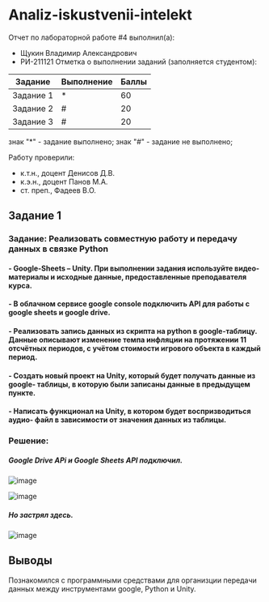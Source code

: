 # Analiz-iskustvenii-intelekt
Отчет по лабораторной работе #4 выполнил(а):
- Щукин Владимир Александрович
- РИ-211121
Отметка о выполнении заданий (заполняется студентом):

| Задание | Выполнение | Баллы |
| ------ | ------ | ------ |
| Задание 1 | * | 60 |
| Задание 2 | # | 20 |
| Задание 3 | # | 20 |

знак "*" - задание выполнено; знак "#" - задание не выполнено;

Работу проверили:
- к.т.н., доцент Денисов Д.В.
- к.э.н., доцент Панов М.А.
- ст. преп., Фадеев В.О.






## Задание 1

### Задание: Реализовать совместную работу и передачу данных в связке Python
#### - Google-Sheets – Unity. При выполнении задания используйте видео-материалы и исходные данные, предоставленные преподавателя курса.
#### - В облачном сервисе google console подключить API для работы с google sheets и google drive.
#### - Реализовать запись данных из скрипта на python в google-таблицу. Данные описывают изменение темпа инфляции на протяжении 11 отсчётных периодов, с учётом стоимости игрового объекта в каждый период.
#### - Создать новый проект на Unity, который будет получать данные из google- таблицы, в которую были записаны данные в предыдущем пункте.
#### - Написать функционал на Unity, в котором будет воспризводиться аудио- файл в зависимости от значения данных из таблицы.

### Решение:
##### Google Drive APi и Google Sheets API подключил. 

![image](https://user-images.githubusercontent.com/114513570/195173701-411dab6b-c4b2-4d80-aa48-dff11f130cd4.png)

![image](https://user-images.githubusercontent.com/114513570/195173746-aab15280-c927-4c8e-88f8-38c0f349672c.png)

##### Но застрял здесь. 

![image](https://user-images.githubusercontent.com/114513570/195176010-6d07c5e0-7ede-4a2a-8086-ad1995ce41e9.png)


## Выводы
Познакомился с программными средствами для организции передачи данных между инструментами google, Python и Unity.



